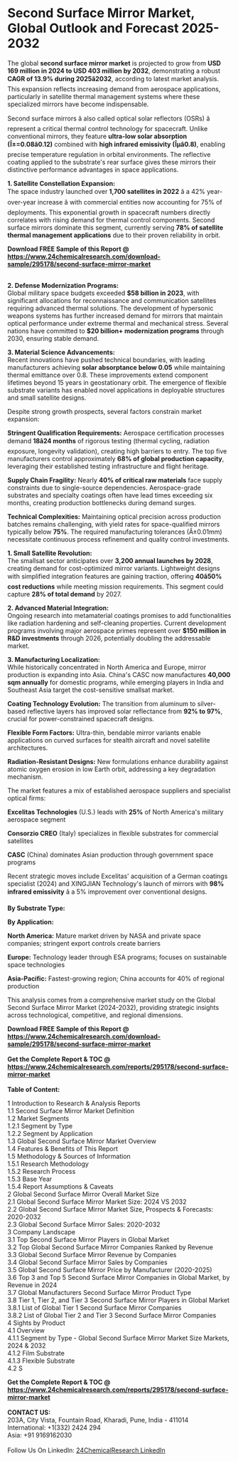 <h1>Second Surface Mirror Market, Global Outlook and Forecast 2025-2032</h1><p>The global <strong>second surface mirror market</strong> is projected to grow from <strong>USD 169 million in 2024 to USD 403 million by 2032</strong>, demonstrating a robust <strong>CAGR of 13.9% during 2025â2032</strong>, according to latest market analysis. This expansion reflects increasing demand from aerospace applications, particularly in satellite thermal management systems where these specialized mirrors have become indispensable.</p><p>Second surface mirrors â also called optical solar reflectors (OSRs) â represent a critical thermal control technology for spacecraft. Unlike conventional mirrors, they feature <strong>ultra-low solar absorption (Î±=0.08â0.12)</strong> combined with <strong>high infrared emissivity (Îµâ0.8)</strong>, enabling precise temperature regulation in orbital environments. The reflective coating applied to the substrate's rear surface gives these mirrors their distinctive performance advantages in space applications.</p><p><strong>1. Satellite Constellation Expansion:</strong><br>
The space industry launched over <strong>1,700 satellites in 2022</strong> â a 42% year-over-year increase â with commercial entities now accounting for 75% of deployments. This exponential growth in spacecraft numbers directly correlates with rising demand for thermal control components. Second surface mirrors dominate this segment, currently serving <strong>78% of satellite thermal management applications</strong> due to their proven reliability in orbit.</p><div><b>Download FREE Sample of this Report @ 
            <a href="https://www.24chemicalresearch.com/download-sample/295178/second-surface-mirror-market">
            https://www.24chemicalresearch.com/download-sample/295178/second-surface-mirror-market</a></b></div><br><p><strong>2. Defense Modernization Programs:</strong><br>
Global military space budgets exceeded <strong>$58 billion in 2023</strong>, with significant allocations for reconnaissance and communication satellites requiring advanced thermal solutions. The development of hypersonic weapons systems has further increased demand for mirrors that maintain optical performance under extreme thermal and mechanical stress. Several nations have committed to <strong>$20 billion+ modernization programs</strong> through 2030, ensuring stable demand.</p><p><strong>3. Material Science Advancements:</strong><br>
Recent innovations have pushed technical boundaries, with leading manufacturers achieving <strong>solar absorptance below 0.05</strong> while maintaining thermal emittance over 0.8. These improvements extend component lifetimes beyond 15 years in geostationary orbit. The emergence of flexible substrate variants has enabled novel applications in deployable structures and small satellite designs.</p><p>Despite strong growth prospects, several factors constrain market expansion:</p><p><strong>Stringent Qualification Requirements:</strong> Aerospace certification processes demand <strong>18â24 months</strong> of rigorous testing (thermal cycling, radiation exposure, longevity validation), creating high barriers to entry. The top five manufacturers control approximately <strong>68% of global production capacity</strong>, leveraging their established testing infrastructure and flight heritage.</p><p><strong>Supply Chain Fragility:</strong> Nearly <strong>40% of critical raw materials</strong> face supply constraints due to single-source dependencies. Aerospace-grade substrates and specialty coatings often have lead times exceeding six months, creating production bottlenecks during demand surges.</p><p><strong>Technical Complexities:</strong> Maintaining optical precision across production batches remains challenging, with yield rates for space-qualified mirrors typically below <strong>75%</strong>. The required manufacturing tolerances (Â±0.01mm) necessitate continuous process refinement and quality control investments.</p><p><strong>1. Small Satellite Revolution:</strong><br>
The smallsat sector anticipates over <strong>3,200 annual launches by 2028</strong>, creating demand for cost-optimized mirror variants. Lightweight designs with simplified integration features are gaining traction, offering <strong>40â50% cost reductions</strong> while meeting mission requirements. This segment could capture <strong>28% of total demand</strong> by 2027.</p><p><strong>2. Advanced Material Integration:</strong><br>
Ongoing research into metamaterial coatings promises to add functionalities like radiation hardening and self-cleaning properties. Current development programs involving major aerospace primes represent over <strong>$150 million in R&amp;D investments</strong> through 2026, potentially doubling the addressable market.</p><p><strong>3. Manufacturing Localization:</strong><br>
While historically concentrated in North America and Europe, mirror production is expanding into Asia. China's CASC now manufactures <strong>40,000 sqm annually</strong> for domestic programs, while emerging players in India and Southeast Asia target the cost-sensitive smallsat market.</p><p><strong>Coating Technology Evolution:</strong> The transition from aluminum to silver-based reflective layers has improved solar reflectance from <strong>92% to 97%</strong>, crucial for power-constrained spacecraft designs.</p><p><strong>Flexible Form Factors:</strong> Ultra-thin, bendable mirror variants enable applications on curved surfaces for stealth aircraft and novel satellite architectures.</p><p><strong>Radiation-Resistant Designs:</strong> New formulations enhance durability against atomic oxygen erosion in low Earth orbit, addressing a key degradation mechanism.</p><p>The market features a mix of established aerospace suppliers and specialist optical firms:</p><p><strong>Excelitas Technologies</strong> (U.S.) leads with <strong>25%</strong> of North America's military aerospace segment</p><p><strong>Consorzio CREO</strong> (Italy) specializes in flexible substrates for commercial satellites</p><p><strong>CASC</strong> (China) dominates Asian production through government space programs</p><p>Recent strategic moves include Excelitas' acquisition of a German coatings specialist (2024) and XINGJIAN Technology's launch of mirrors with <strong>98% infrared emissivity</strong> â a 5% improvement over conventional designs.</p><p><strong>By Substrate Type:</strong></p><p><strong>By Application:</strong></p><p><strong>North America:</strong> Mature market driven by NASA and private space companies; stringent export controls create barriers</p><p><strong>Europe:</strong> Technology leader through ESA programs; focuses on sustainable space technologies</p><p><strong>Asia-Pacific:</strong> Fastest-growing region; China accounts for 40% of regional production</p><p>This analysis comes from a comprehensive market study on the Global Second Surface Mirror Market (2024-2032), providing strategic insights across technological, competitive, and regional dimensions.</p><div><b>Download FREE Sample of this Report @ 
            <a href="https://www.24chemicalresearch.com/download-sample/295178/second-surface-mirror-market">
            https://www.24chemicalresearch.com/download-sample/295178/second-surface-mirror-market</a></b></div><br><div><b>Get the Complete Report & TOC @ 
            <a href="https://www.24chemicalresearch.com/reports/295178/second-surface-mirror-market">
            https://www.24chemicalresearch.com/reports/295178/second-surface-mirror-market</a></b></div><br>
            <b>Table of Content:</b><p>1 Introduction to Research & Analysis Reports<br />
 1.1 Second Surface Mirror Market Definition<br />
 1.2 Market Segments<br />
 1.2.1 Segment by Type<br />
 1.2.2 Segment by Application<br />
 1.3 Global Second Surface Mirror Market Overview<br />
 1.4 Features & Benefits of This Report<br />
 1.5 Methodology & Sources of Information<br />
 1.5.1 Research Methodology<br />
 1.5.2 Research Process<br />
 1.5.3 Base Year<br />
 1.5.4 Report Assumptions & Caveats<br />
2 Global Second Surface Mirror Overall Market Size<br />
 2.1 Global Second Surface Mirror Market Size: 2024 VS 2032<br />
 2.2 Global Second Surface Mirror Market Size, Prospects & Forecasts: 2020-2032<br />
 2.3 Global Second Surface Mirror Sales: 2020-2032<br />
3 Company Landscape<br />
 3.1 Top Second Surface Mirror Players in Global Market<br />
 3.2 Top Global Second Surface Mirror Companies Ranked by Revenue<br />
 3.3 Global Second Surface Mirror Revenue by Companies<br />
 3.4 Global Second Surface Mirror Sales by Companies<br />
 3.5 Global Second Surface Mirror Price by Manufacturer (2020-2025)<br />
 3.6 Top 3 and Top 5 Second Surface Mirror Companies in Global Market, by Revenue in 2024<br />
 3.7 Global Manufacturers Second Surface Mirror Product Type<br />
 3.8 Tier 1, Tier 2, and Tier 3 Second Surface Mirror Players in Global Market<br />
 3.8.1 List of Global Tier 1 Second Surface Mirror Companies<br />
 3.8.2 List of Global Tier 2 and Tier 3 Second Surface Mirror Companies<br />
4 Sights by Product<br />
 4.1 Overview<br />
 4.1.1 Segment by Type - Global Second Surface Mirror Market Size Markets, 2024 & 2032<br />
 4.1.2 Film Substrate<br />
 4.1.3 Flexible Substrate<br />
 4.2 S</p><div><b>Get the Complete Report & TOC @ 
            <a href="https://www.24chemicalresearch.com/reports/295178/second-surface-mirror-market">
            https://www.24chemicalresearch.com/reports/295178/second-surface-mirror-market</a></b></div><br><b>CONTACT US:</b><br>
            203A, City Vista, Fountain Road, Kharadi, Pune, India - 411014<br>
            International: +1(332) 2424 294<br>
            Asia: +91 9169162030 <br><br>
            Follow Us On LinkedIn: <a href="https://www.linkedin.com/company/24chemicalresearch/">24ChemicalResearch LinkedIn</a>